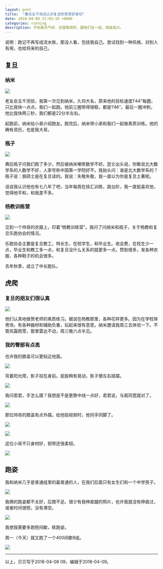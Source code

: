 ```yaml
---
layout: post
title:  "春日五千测试认识复旦的哥哥好亲切"
date: 2018-04-09 21:03:19 +0800
categories: running
description: 不知是天气好，还是跑得好，跟他们在一起，我就高兴。
---
```


说明：跑记不再写成流水账，那没人看，包括我自己。尝试找到一种风格，对别人有用，也给将来的自己。

## 复旦

### 纳米

![](https://ws2.sinaimg.cn/large/006tKfTcly1fq4dgx4nw9j318g0xcdqj.jpg)

老友会五千测验，我第一次见到纳米，久仰大名，原来他的目标速度1‘44“每圈，只比我快一点点，我们一起跑。他前三圈带得很稳，都是1’46”。最后一圈冲刺，他比我快两三秒，我们都是22分半左右。

起跑前，纳米给小弟介绍跑友。跑完后，纳米带小弟和我们一起做素质训练。他的确有资历，也是我大哥。

### 瓶子

![](https://ws4.sinaimg.cn/large/006tKfTcly1fq4dgubzcnj318g0xc168.jpg)

赛后瓶子问我们跑了多少，然后被纳米嘲笑数学不好。昆仑出头说，你敢说北大数学系的人数学不好，人家号称中国第一学院好不。我抬头问：谁是北大数学系的？瓶子说：我硕士是在复旦读的。我说：失敬失敬，我一直以为你是复旦土著呢。

话说我认识他也有七八年了吧，当年每周在徐汇训练，跳台阶，我一直挺喜欢他，觉得他平和，和我差不多。

### 杨教训练营

![](https://ws4.sinaimg.cn/large/006tKfTcly1fq4dgwajtvj318g0xctik.jpg)

见到一个帅哥的衣服上，印着“杨教训练营”。我问了问纳米和瓶子，关于杨教和复旦乐跑协会的情况。

乐跑协会主要是复旦教工，特长生，在校学生，和毕业生。收会费，在校生少一点，毕业生和教工多一点，和复旦没什么关系的就更多一点。赞助很多，发各种衣服、各种鞋子的机会很多。

去年秋季，成立了中长跑队。

## 虎爬

### 复旦的朋友们很认真

![](https://ws1.sinaimg.cn/large/006tKfTcly1fq4e215k5uj318g0xc1dk.jpg)

他们认真地做贺老师的素质练习。据说在杨教那里，各种花样更多。因为在学校体育场，有各种器材和辅助负重，玩起来很有意思。纳米邀请我周三去体验一下。不管风霜雨雪，那里雷达不动，周三晚六点半见。

### 我的臀部有点高

也许我的膝盖可以更贴近地面。

![](https://ws4.sinaimg.cn/large/006tNc79ly1fq6pwqpvj2j31kw11xb2f.jpg)

背着阳光爬，影子投在身前。屁股稍有晃动，影子便左右摇摆。

![](https://ws1.sinaimg.cn/large/006tNc79ly1fq6px662baj31kw11x7wh.jpg)

我问君君，手怎么摆？我想是不是更靠中线一点好，君君说，与肩同宽就对了。

![](https://ws1.sinaimg.cn/large/006tKfTcly1fq4e28m5w9j318g0xch3m.jpg)

那位帅哥的膝盖有点外摆。给他拍视频时，他同手同脚了。

![](https://ws1.sinaimg.cn/large/006tNc79ly1fq6pzmnmdcj31kw16okjt.jpg)

![](https://ws4.sinaimg.cn/large/006tKfTcly1fq4e257txzj318g0xctpg.jpg)

这位小哥不只身材好，韧带还很柔韧。

![](https://ws1.sinaimg.cn/large/006tKfTcly1fq4e283679j318g0xc1dg.jpg)

## 跑姿

我和纳米几乎是普通组里的最普通的人，在我们后面只有女生们和一个中学孩子。

![](https://ws3.sinaimg.cn/large/006tKfTcly1fq4dkcaerzj30zk0qowp3.jpg)

我俩的跑姿都不太好，后蹬不足。很少有我伸直腿的照片，也许我就没有伸直过，或者时间很短，没有滞空。

![](https://ws3.sinaimg.cn/large/006tKfTcly1fq4dkywfplj30zk0qon66.jpg)

我想我需要多跑短间歇，练跑姿。

周一（今天）就又跑了一个400间歇8组。

![](https://ws1.sinaimg.cn/large/006tNc79ly1fq6q531zdxj30ku2kjwn3.jpg)

---

以上，贝贝写于2018-04-08 09，编辑于2018-04-09。